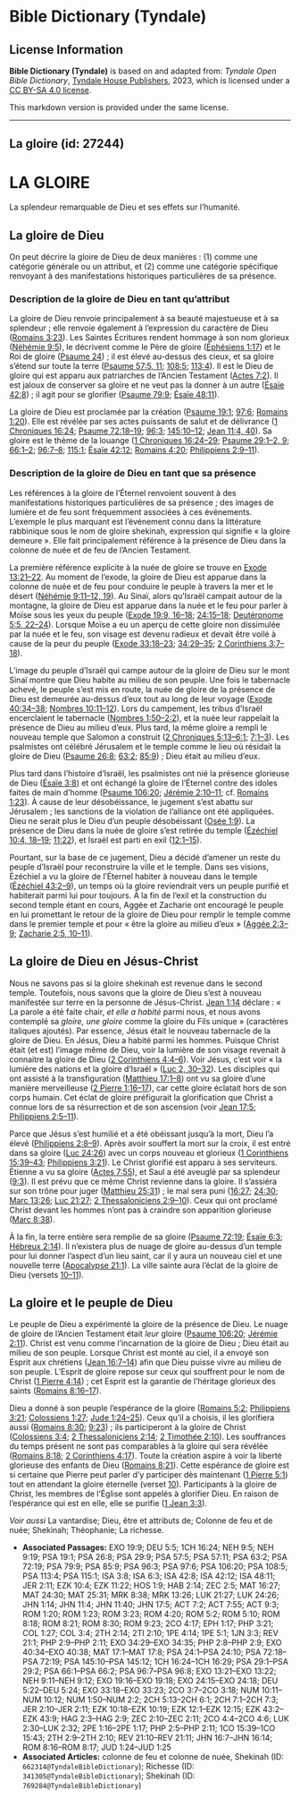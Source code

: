 # Bible Dictionary (Tyndale)

## License Information

**Bible Dictionary (Tyndale)** is based on and adapted from: _Tyndale Open Bible Dictionary_, [Tyndale House Publishers](https://tyndaleopenresources.com/), 2023, which is licensed under a [CC BY-SA 4.0 license](https://creativecommons.org/licenses/by-sa/4.0/legalcode.en).

This markdown version is provided under the same license.



--------------------------------

## La gloire (id: 27244)

LA GLOIRE
=========

La splendeur remarquable de Dieu et ses effets sur l’humanité.

La gloire de Dieu
-----------------

On peut décrire la gloire de Dieu de deux manières : (1\) comme une catégorie générale ou un attribut, et (2\) comme une catégorie spécifique renvoyant à des manifestations historiques particulières de sa présence.

### Description de la gloire de Dieu en tant qu’attribut

La gloire de Dieu renvoie principalement à sa beauté majestueuse et à sa splendeur ; elle renvoie également à l’expression du caractère de Dieu ([Romains 3:23](https://ref.ly/Rom3:23)). Les Saintes Écritures rendent hommage à son nom glorieux ([Néhémie 9:5](https://ref.ly/Neh9:5)), le décrivent comme le Père de gloire ([Éphésiens 1:17](https://ref.ly/Eph1:17)) et le Roi de gloire ([Psaume 24](https://ref.ly/Ps24:1-Ps24:10)) ; il est élevé au\-dessus des cieux, et sa gloire s’étend sur toute la terre ([Psaume 57:5, 11](https://ref.ly/Ps57:5,Ps57:11); [108:5](https://ref.ly/Ps108:5); [113:4](https://ref.ly/Ps113:4)). Il est le Dieu de gloire qui est apparu aux patriarches de l’Ancien Testament ([Actes 7:2](https://ref.ly/Acts7:2)). Il est jaloux de conserver sa gloire et ne veut pas la donner à un autre ([Ésaïe 42:8](https://ref.ly/Isa42:8)) ; il agit pour se glorifier ([Psaume 79:9](https://ref.ly/Ps79:9); [Ésaïe 48:11](https://ref.ly/Isa48:11)).

La gloire de Dieu est proclamée par la création ([Psaume 19:1](https://ref.ly/Ps19:1); [97:6](https://ref.ly/Ps97:6); [Romains 1:20](https://ref.ly/Rom1:20)). Elle est révélée par ses actes puissants de salut et de délivrance ([1 Chroniques 16:24](https://ref.ly/1Chr16:24); [Psaume 72:18–19](https://ref.ly/Ps72:18-Ps72:19); [96:3](https://ref.ly/Ps96:3); [145:10–12](https://ref.ly/Ps145:10-Ps145:12); [Jean 11:4, 40](https://ref.ly/John11:4,John11:40)). Sa gloire est le thème de la louange ([1 Chroniques 16:24–29](https://ref.ly/1Chr16:24-1Chr16:29); [Psaume 29:1–2, 9](https://ref.ly/Ps29:1-Ps29:2,Ps29:9); [66:1–2](https://ref.ly/Ps66:1-Ps66:2); [96:7–8](https://ref.ly/Ps96:7-Ps96:8); [115:1](https://ref.ly/Ps115:1); [Ésaïe 42:12](https://ref.ly/Isa42:12); [Romains 4:20](https://ref.ly/Rom4:20); [Philippiens 2:9–11](https://ref.ly/Phil2:9-Phil2:11)).

### Description de la gloire de Dieu en tant que sa présence

Les références à la gloire de l’Éternel renvoient souvent à des manifestations historiques particulières de sa présence ; des images de lumière et de feu sont fréquemment associées à ces événements. L’exemple le plus marquant est l’événement connu dans la littérature rabbinique sous le nom de gloire shekinah, expression qui signifie « la gloire demeure ». Elle fait principalement référence à la présence de Dieu dans la colonne de nuée et de feu de l’Ancien Testament.

La première référence explicite à la nuée de gloire se trouve en [Exode 13:21–22](https://ref.ly/Exod13:21-Exod13:22). Au moment de l’exode, la gloire de Dieu est apparue dans la colonne de nuée et de feu pour conduire le peuple à travers la mer et le désert ([Néhémie 9:11–12, 19](https://ref.ly/Neh9:11-Neh9:12,Neh9:19)). Au Sinaï, alors qu’Israël campait autour de la montagne, la gloire de Dieu est apparue dans la nuée et le feu pour parler à Moïse sous les yeux du peuple ([Exode 19:9, 16–18](https://ref.ly/Exod19:9,Exod19:16-Exod19:18); [24:15–18](https://ref.ly/Exod24:15-Exod24:18); [Deutéronome 5:5, 22–24](https://ref.ly/Deut5:5,Deut5:22-Deut5:24)). Lorsque Moïse a eu un aperçu de cette gloire non dissimulée par la nuée et le feu, son visage est devenu radieux et devait être voilé à cause de la peur du peuple ([Exode 33:18–23](https://ref.ly/Exod33:18-Exod33:23); [34:29–35](https://ref.ly/Exod34:29-Exod34:35); [2 Corinthiens 3:7–18](https://ref.ly/2Cor3:7-2Cor3:18)).

L’image du peuple d’Israël qui campe autour de la gloire de Dieu sur le mont Sinaï montre que Dieu habite au milieu de son peuple. Une fois le tabernacle achevé, le peuple s’est mis en route, la nuée de gloire de la présence de Dieu est demeurée au\-dessus d’eux tout au long de leur voyage ([Exode 40:34–38](https://ref.ly/Exod40:34-Exod40:38); [Nombres 10:11–12](https://ref.ly/Num10:11-Num10:12)). Lors du campement, les tribus d’Israël encerclaient le tabernacle ([Nombres 1:50–2:2](https://ref.ly/Num1:50-Num2:2)), et la nuée leur rappelait la présence de Dieu au milieu d’eux. Plus tard, la même gloire a rempli le nouveau temple que Salomon a construit ([2 Chroniques 5:13–6:1](https://ref.ly/2Chr5:13-2Chr6:1); [7:1–3](https://ref.ly/2Chr7:1-2Chr7:3)). Les psalmistes ont célébré Jérusalem et le temple comme le lieu où résidait la gloire de Dieu ([Psaume 26:8](https://ref.ly/Ps26:8); [63:2](https://ref.ly/Ps63:2); [85:9](https://ref.ly/Ps85:9)) ; Dieu était au milieu d’eux.

Plus tard dans l’histoire d’Israël, les psalmistes ont nié la présence glorieuse de Dieu ([Ésaïe 3:8](https://ref.ly/Isa3:8)) et ont échangé la gloire de l’Éternel contre des idoles faites de main d’homme ([Psaume 106:20](https://ref.ly/Ps106:20); [Jérémie 2:10–11](https://ref.ly/Jer2:10-Jer2:11); cf. [Romains 1:23](https://ref.ly/Rom1:23)). À cause de leur désobéissance, le jugement s’est abattu sur Jérusalem ; les sanctions de la violation de l’alliance ont été appliquées. Dieu ne serait plus le Dieu d’un peuple désobéissant ([Osée 1:9](https://ref.ly/Hos1:9)). La présence de Dieu dans la nuée de gloire s’est retirée du temple ([Ézéchiel 10:4, 18–19](https://ref.ly/Ezek10:4,Ezek10:18-Ezek10:19); [11:22](https://ref.ly/Ezek11:22)), et Israël est parti en exil ([12:1–15](https://ref.ly/Ezek12:1-Ezek12:15)).

Pourtant, sur la base de ce jugement, Dieu a décidé d’amener un reste du peuple d’Israël pour reconstruire la ville et le temple. Dans ses visions, Ézéchiel a vu la gloire de l’Éternel habiter à nouveau dans le temple ([Ézéchiel 43:2–9](https://ref.ly/Ezek43:2-Ezek43:9)), un temps où la gloire reviendrait vers un peuple purifié et habiterait parmi lui pour toujours. À la fin de l’exil et la construction du second temple étant en cours, Aggée et Zacharie ont encouragé le peuple en lui promettant le retour de la gloire de Dieu pour remplir le temple comme dans le premier temple et pour « être la gloire au milieu d’eux » ([Aggée 2:3–9](https://ref.ly/Hag2:3-Hag2:9); [Zacharie 2:5, 10–11](https://ref.ly/Zech2:5,Zech2:10-Zech2:11)).

La gloire de Dieu en Jésus\-Christ
----------------------------------

Nous ne savons pas si la gloire shekinah est revenue dans le second temple. Toutefois, nous savons que la gloire de Dieu s’est à nouveau manifestée sur terre en la personne de Jésus\-Christ. [Jean 1:14](https://ref.ly/John1:14) déclare : « La parole a été faite chair, *et elle a habité* parmi nous, et nous avons contemplé sa *gloire, une gloire* comme la gloire du Fils unique » (caractères italiques ajoutés). Par essence, Jésus était le nouveau tabernacle de la gloire de Dieu. En Jésus, Dieu a habité parmi les hommes. Puisque Christ était (et est) l’image même de Dieu, voir la lumière de son visage revenait à connaitre la gloire de Dieu ([2 Corinthiens 4:4–6](https://ref.ly/2Cor4:4-2Cor4:6)). Voir Jésus, c’est voir « la lumière des nations et la gloire d’Israël » ([Luc 2, 30–32](https://ref.ly/Luke2:30-Luke2:32)). Les disciples qui ont assisté à la transfiguration ([Matthieu 17:1–8](https://ref.ly/Matt17:1-Matt17:8)) ont vu sa gloire d’une manière merveilleuse ([2 Pierre 1:16–17](https://ref.ly/2Pet1:16-2Pet1:17)), car cette gloire éclatait hors de son corps humain. Cet éclat de gloire préfigurait la glorification que Christ a connue lors de sa résurrection et de son ascension (voir [Jean 17:5](https://ref.ly/John17:5); [Philippiens 2:5–11](https://ref.ly/Phil2:5-Phil2:11)).

Parce que Jésus s’est humilié et a été obéissant jusqu’à la mort, Dieu l’a élevé ([Philippiens 2:8–9](https://ref.ly/Phil2:8-Phil2:9)). Après avoir souffert la mort sur la croix, il est entré dans sa gloire ([Luc 24:26](https://ref.ly/Luke24:26)) avec un corps nouveau et glorieux ([1 Corinthiens 15:39–43](https://ref.ly/1Cor15:39-1Cor15:43); [Philippiens 3:21](https://ref.ly/Phil3:21)). Le Christ glorifié est apparu à ses serviteurs. Étienne a vu sa gloire ([Actes 7:55](https://ref.ly/Acts7:55)), et Saul a été aveuglé par sa splendeur ([9:3](https://ref.ly/Acts9:3)). Il est prévu que ce même Christ revienne dans la gloire. Il s’assiéra sur son trône pour juger ([Matthieu 25:31](https://ref.ly/Matt25:31)) ; le mal sera puni ([16:27](https://ref.ly/Matt16:27); [24:30](https://ref.ly/Matt24:30); [Marc 13:26](https://ref.ly/Mark13:26); [Luc 21:27](https://ref.ly/Luke21:27); [2 Thessaloniciens 2:9–10](https://ref.ly/2Thess2:9-2Thess2:10)). Ceux qui ont proclamé Christ devant les hommes n’ont pas à craindre son apparition glorieuse ([Marc 8:38](https://ref.ly/Mark8:38)).

À la fin, la terre entière sera remplie de sa gloire ([Psaume 72:19](https://ref.ly/Ps72:19); [Ésaïe 6:3](https://ref.ly/Isa6:3); [Hébreux 2:14](https://ref.ly/Hab2:14)). Il n’existera plus de nuage de gloire au\-dessus d’un temple pour lui donner l’aspect d’un lieu saint, car il y aura un nouveau ciel et une nouvelle terre ([Apocalypse 21:1](https://ref.ly/Rev21:1)). La ville sainte aura l’éclat de la gloire de Dieu (versets [10–11](https://ref.ly/Rev21:10-Rev21:11)).

La gloire et le peuple de Dieu
------------------------------

Le peuple de Dieu a expérimenté la gloire de la présence de Dieu. Le nuage de gloire de l’Ancien Testament était *leur* gloire ([Psaume 106:20](https://ref.ly/Ps106:20); [Jérémie 2:11](https://ref.ly/Jer2:11)). Christ est venu comme l’incarnation de la gloire de Dieu ; Dieu était au milieu de son peuple. Lorsque Christ est monté au ciel, il a envoyé son Esprit aux chrétiens ([Jean 16:7–14](https://ref.ly/John16:7-John16:14)) afin que Dieu puisse vivre au milieu de son peuple. L’Esprit de gloire repose sur ceux qui souffrent pour le nom de Christ ([1 Pierre 4:14](https://ref.ly/1Pet4:14)) ; cet Esprit est la garantie de l’héritage glorieux des saints ([Romains 8:16–17](https://ref.ly/Rom8:16-Rom8:17)).

Dieu a donné à son peuple l’espérance de la gloire ([Romains 5:2](https://ref.ly/Rom5:2); [Philippiens 3:21](https://ref.ly/Phil3:21); [Colossiens 1:27](https://ref.ly/Col1:27); [Jude 1:24–25](https://ref.ly/Jude1:24-Jude1:25)). Ceux qu’il a choisis, il les glorifiera aussi ([Romains 8:30](https://ref.ly/Rom8:30); [9:23](https://ref.ly/Rom9:23)) ; ils participeront à la gloire de Christ ([Colossiens 3:4](https://ref.ly/Col3:4); [2 Thessaloniciens 2:14](https://ref.ly/2Thess2:14); [2 Timothée 2:10](https://ref.ly/2Tim2:10)). Les souffrances du temps présent ne sont pas comparables à la gloire qui sera révélée ([Romains 8:18](https://ref.ly/Rom8:18); [2 Corinthiens 4:17](https://ref.ly/2Cor4:17)). Toute la création aspire à voir la liberté glorieuse des enfants de Dieu ([Romains 8:21](https://ref.ly/Rom8:21)). Cette espérance de gloire est si certaine que Pierre peut parler d’y participer dès maintenant ([1 Pierre 5:1](https://ref.ly/1Pet5:1)) tout en attendant la gloire éternelle (verset [10](https://ref.ly/Rom5:10)). Participants à la gloire de Christ, les membres de l’Église sont appelés à glorifier Dieu. En raison de l’espérance qui est en elle, elle se purifie ([1 Jean 3:3](https://ref.ly/1John3:3)).

*Voir aussi* La vantardise; Dieu, être et attributs de; Colonne de feu et de nuée; Shekinah; Théophanie; La richesse.

* **Associated Passages:** EXO 19:9; DEU 5:5; 1CH 16:24; NEH 9:5; NEH 9:19; PSA 19:1; PSA 26:8; PSA 29:9; PSA 57:5; PSA 57:11; PSA 63:2; PSA 72:19; PSA 79:9; PSA 85:9; PSA 96:3; PSA 97:6; PSA 106:20; PSA 108:5; PSA 113:4; PSA 115:1; ISA 3:8; ISA 6:3; ISA 42:8; ISA 42:12; ISA 48:11; JER 2:11; EZK 10:4; EZK 11:22; HOS 1:9; HAB 2:14; ZEC 2:5; MAT 16:27; MAT 24:30; MAT 25:31; MRK 8:38; MRK 13:26; LUK 21:27; LUK 24:26; JHN 1:14; JHN 11:4; JHN 11:40; JHN 17:5; ACT 7:2; ACT 7:55; ACT 9:3; ROM 1:20; ROM 1:23; ROM 3:23; ROM 4:20; ROM 5:2; ROM 5:10; ROM 8:18; ROM 8:21; ROM 8:30; ROM 9:23; 2CO 4:17; EPH 1:17; PHP 3:21; COL 1:27; COL 3:4; 2TH 2:14; 2TI 2:10; 1PE 4:14; 1PE 5:1; 1JN 3:3; REV 21:1; PHP 2:9–PHP 2:11; EXO 34:29–EXO 34:35; PHP 2:8–PHP 2:9; EXO 40:34–EXO 40:38; MAT 17:1–MAT 17:8; PSA 24:1–PSA 24:10; PSA 72:18–PSA 72:19; PSA 145:10–PSA 145:12; 1CH 16:24–1CH 16:29; PSA 29:1–PSA 29:2; PSA 66:1–PSA 66:2; PSA 96:7–PSA 96:8; EXO 13:21–EXO 13:22; NEH 9:11–NEH 9:12; EXO 19:16–EXO 19:18; EXO 24:15–EXO 24:18; DEU 5:22–DEU 5:24; EXO 33:18–EXO 33:23; 2CO 3:7–2CO 3:18; NUM 10:11–NUM 10:12; NUM 1:50–NUM 2:2; 2CH 5:13–2CH 6:1; 2CH 7:1–2CH 7:3; JER 2:10–JER 2:11; EZK 10:18–EZK 10:19; EZK 12:1–EZK 12:15; EZK 43:2–EZK 43:9; HAG 2:3–HAG 2:9; ZEC 2:10–ZEC 2:11; 2CO 4:4–2CO 4:6; LUK 2:30–LUK 2:32; 2PE 1:16–2PE 1:17; PHP 2:5–PHP 2:11; 1CO 15:39–1CO 15:43; 2TH 2:9–2TH 2:10; REV 21:10–REV 21:11; JHN 16:7–JHN 16:14; ROM 8:16–ROM 8:17; JUD 1:24–JUD 1:25
* **Associated Articles:** colonne de feu et colonne de nuée, Shekinah (ID: `662314@TyndaleBibleDictionary`); Richesse (ID: `341305@TyndaleBibleDictionary`); Shekinah (ID: `769284@TyndaleBibleDictionary`)

